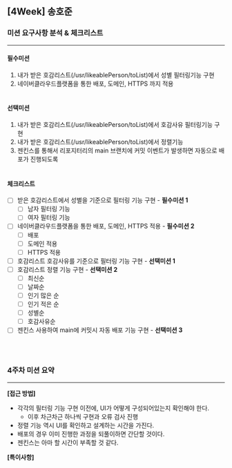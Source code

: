 ## [4Week] 송호준

### 미션 요구사항 분석 & 체크리스트

---
#### 필수미션
1. 내가 받은 호감리스트(/usr/likeablePerson/toList)에서 성별 필터링기능 구현
2. 네이버클라우드플랫폼을 통한 배포, 도메인, HTTPS 까지 적용
<br><br>
#### 선택미션
1. 내가 받은 호감리스트(/usr/likeablePerson/toList)에서 호감사유 필터링기능 구현
2. 내가 받은 호감리스트(/usr/likeablePerson/toList)에서 정렬기능
3. 젠킨스를 통해서 리포지터리의 main 브랜치에 커밋 이벤트가 발생하면 자동으로 배포가 진행되도록
<br><br>
#### 체크리스트
- [ ] 받은 호감리스트에서 성별을 기준으로 필터링 기능 구현 - **필수미션 1**
  - [ ] 남자 필터링 기능
  - [ ] 여자 필터링 기능
- [ ] 네이버클라우드플랫폼을 통한 배포, 도메인, HTTPS 적용 - **필수미션 2**
  - [ ] 배포
  - [ ] 도메인 적용
  - [ ] HTTPS 적용
- [ ] 호감리스트 호감사유를 기준으로 필터링 기능 구현 - **선택미션 1**
- [ ] 호감리스트 정렬 기능 구현 - **선택미션 2**
  - [ ] 최신순
  - [ ] 날짜순
  - [ ] 인기 많은 순
  - [ ] 인기 적은 순
  - [ ] 성별순
  - [ ] 호감사유순
- [ ] 젠킨스 사용하여 main에 커밋시 자동 배포 기능 구현 - **선택미션 3**

<br><br>

### 4주차 미션 요약

---

**[접근 방법]**

- 각각의 필터링 기능 구현 이전에, UI가 어떻게 구성되어있는지 확인해야 한다.
  - 이후 차근차근 하나씩 구현과 오류 검사 진행
- 정렬 기능 역시 UI를 확인하고 설계하는 시간을 가진다.
- 배포의 경우 이미 진행한 과정을 되풀이하면 간단할 것이다.
- 젠킨스는 아마 할 시간이 부족할 것 같다.


**[특이사항]**

